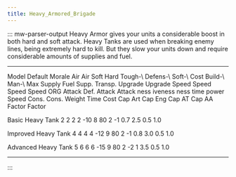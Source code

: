 ```yaml
---
title: Heavy_Armored_Brigade
---
```

::: mw-parser-output
Heavy Armor gives your units a considerable boost in both hard and soft
attack. Heavy Tanks are used when breaking enemy lines, being extremely
hard to kill. But they slow your units down and require considerable
amounts of supplies and fuel.

  --------------------- --------- -------- -------- ------ -------- -------- --------- ---------- -------- -- ------ --------- ------- ------- -------- ------- ------- --------- --------- --------- ------- ------- ------- -------
  Model                 Default   Morale   Air      Air    Soft     Hard     Tough-\   Defens-\   Soft-\      Cost   Build-\   Man-\   Max     Supply   Fuel    Supp.   Transp.   Upgrade   Upgrade   Speed   Speed   Speed   Speed
                        ORG                Attack   Def.   Attack   Attack   ness      iveness    ness               time      power   Speed   Cons.    Cons.           Weight    Time      Cost      Cap Art Cap Eng Cap AT  Cap AA
                                                                                                                                                                                  Factor    Factor                            

  Basic Heavy Tank                                         2        2        2         2          -10         8      80        2       -1      0.7      2.5                       0.5       1.0                               

  Improved Heavy Tank                                      4        4        4         4          -12         9      80        2       -1      0.8      3.0                       0.5       1.0                               

  Advanced Heavy Tank                                      5        6        6         6          -15         9      80        2       -2      1        3.5                       0.5       1.0                               
  --------------------- --------- -------- -------- ------ -------- -------- --------- ---------- -------- -- ------ --------- ------- ------- -------- ------- ------- --------- --------- --------- ------- ------- ------- -------
:::
